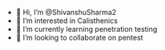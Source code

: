 - 👋 Hi, I’m @ShivanshuSharma2
- 👀 I’m interested in Calisthenics
- 🌱 I’m currently learning penetration testing
- 💞️ I’m looking to collaborate on pentest

<!---
ShivanshuSharma2/ShivanshuSharma2 is a ✨ special ✨ repository because its `README.md` (this file) appears on your GitHub profile.
You can click the Preview link to take a look at your changes.
--->
